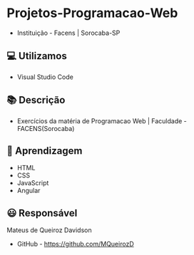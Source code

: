 # Projetos-Programacao-Web

* Instituição - Facens | Sorocaba-SP
 
## 💻 Utilizamos 
* Visual Studio Code

## 📚 Descrição
* Exercícios da matéria de Programacao Web | Faculdade - FACENS(Sorocaba)

## 🧠 Aprendizagem
* HTML
* CSS
* JavaScript
* Angular

## 😃 Responsável
Mateus de Queiroz Davidson
* GitHub - https://github.com/MQueirozD
